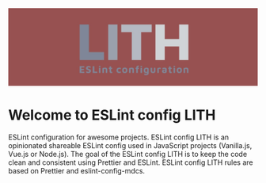 <img alt="LITH" src="eslint-config-lith.jpg">  

# Welcome to ESLint config LITH  
ESLint configuration for awesome projects. ESLint config LITH is an opinionated shareable ESLint config used in JavaScript projects (Vanilla.js, Vue.js or Node.js). The goal of the ESLint config LITH is to keep the code clean and consistent using Prettier and ESLint. ESLint config LITH rules are based on Prettier and eslint-config-mdcs.
